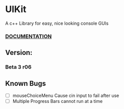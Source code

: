 # UIKit
A c++ Library for easy, nice looking console GUIs

### [DOCUMENTATION](https://epsirho.github.io/UIKit/#/)

## Version:
### Beta 3 r06

## Known Bugs
- [ ] mouseChoiceMenu Cause cin input to fail after use
- [ ] Multiple Progress Bars cannot run at a time
